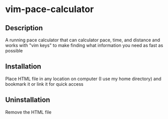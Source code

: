 # vim-pace-calculator
## Description
A running pace calculator that can calculator pace, time, and distance and works with "vim keys" to make finding what information you need as fast as possible

## Installation
Place HTML file in any location on computer (I use my home directory) and bookmark it or link it for quick access

## Uninstallation
Remove the HTML file
